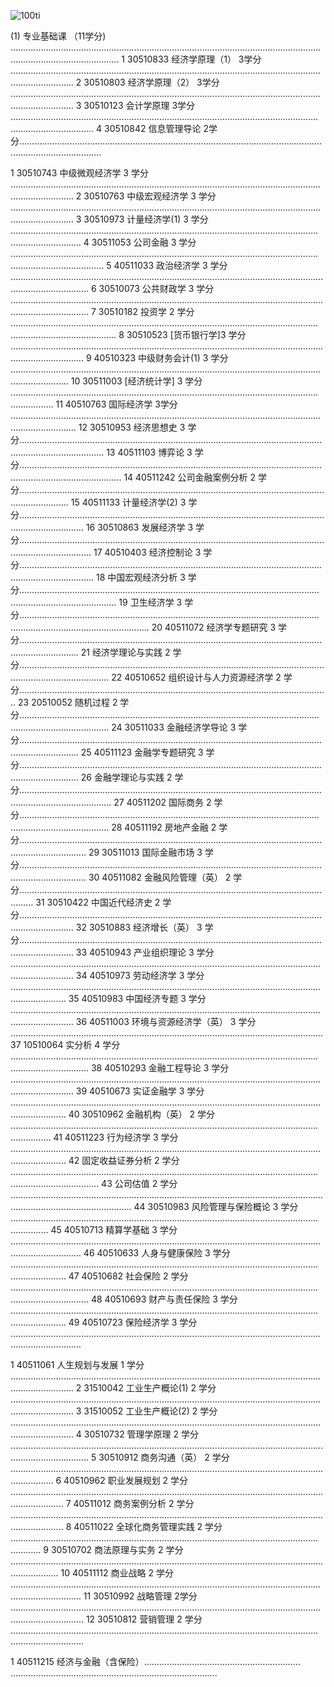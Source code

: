![100ti](/Users/oralbayzharylkassyn/Downloads/denisse-leon-544612-unsplash.jpg)

(1) 专业基础课 （11学分) …………………………………………..……………………………………………………………….……………………….…………...
1 30510833 经济学原理（1） 3学分 ……………………………..………………………………………………………….……………………….………………
2 30510803 经济学原理（2） 3学分 ……………………………..………………………………………………………….……………………….………………
3 30510123 会计学原理 3学分 ……………………………..……………………………..………………………………….……………………….……………..
4 30510842 信息管理导论 2学分……………………………..……………………………………………………………….……………………….………………..

1 30510743 中级微观经济学 3 学分 ……………………………..………………………………………………………….……………………….………………
2 30510763 中级宏观经济学 3 学分 ……………………………..………………………………………………………….……………………….………………
3 30510973 计量经济学(1) 3 学分 ……………………………..………………………..………………………………….……………………….………………
4 30511053 公司金融 3 学分 ……………………………..…………………………….....………………………………….……………………….………………
5 40511033 政治经济学 3 学分 ……………………………..…………………………….………………………………….……………………….………………
6 30510073 公共财政学 3 学分 ……………………………..…………………………….………………………………….……………………….………………
7 30510182 投资学 2 学分 ……………………………..…………………………………..………………………………….……………………….………………..
8 30510523  [货币银行学]3 学分 ……………………………..…………………………….………………………………….……………………….…………….
9 40510323 中级财务会计(1) 3 学分 ……………………………..………………………………………………………….……………………….…………….
10 30511003  [经济统计学] 3 学分 ……………………………..……………………….....………………………………….……………………….….
11 40510763 国际经济学 3学分 ……………………………..………………………......………………………………….……………………….………….
12 30510953 经济思想史 3 学分……………………………..……………………………………………………………….……………………….………………...
13 40511103 博弈论 3 学分……………………………..…………………………………………………………………….……………………….………………....
14 40511242 公司金融案例分析 2 学分……………………………..………………….………………………………….……………………….……………….
15 40511133 计量经济学(2) 3 学分……………………………..……………………….………………………………….……………………….……………….
16 30510863 发展经济学 3 学分……………………………..………………………....………………………………….……………………….……………….
17 40510403 经济控制论 3 学分……………………………..………………………...………………………………….……………………….………………..
18 中国宏观经济分析 3 学分……………………………..…………………………….....………………………………….……………………….………………..
19 卫生经济学 3 学分……………………………..………………………………………...………………………………….……………………….……………….....
20 40511072 经济学专题研究 3 学分……………………………..……………………………………………………….……………………….………………..
21 经济学理论与实践 2 学分……………………………..……………………………....………………………………….……………………….………………..
22 40510652 组织设计与人力资源经济学 2 学分…………………………….………………………………….……………………….………………...
23 20510052 随机过程 2 学分……………………………..……………………………..………………………………….……………………….………………..
24 30511033 金融经济学导论 3 学分……………………………..……………………………………………………….……………………….………………..
25 40511123 金融学专题研究 3 学分……………………………..……………………………………………………….……………………….………………..
26 金融学理论与实践 2 学分……………………………..……………………………...………………………………….……………………….………………...
27 40511202 国际商务 2 学分……………………………..……………………………..………………………………….……………………….………………..
28 40511192 房地产金融 2 学分……………………………..………………………...………………………………….……………………….……………..
29 30511013 国际金融市场 3 学分……………………………..………………………………………………………….……………………….………………..
30 40511082 金融风险管理（英） 2 学分……………………………..……………..………………………………….……………………….………
31 30510422 中国近代经济史 2 学分……………………………..……………………………………………………….……………………….………………
32 30510883 经济增长（英） 3 学分……………………………..……………………………………………………….……………………….………………
33 40510943 产业组织理论 3 学分 ……………………………..………………………………………………………….……………………….………………
34 40510973 劳动经济学 3 学分 ……………………………..………………………...………………………………….……………………….…………
35 40510983 中国经济专题 3 学分 ……………………………..………………………………………………………….……………………….………………
36 40511003 环境与资源经济学（英） 3 学分 ……………………………..………………………………………….……………………….…………
37 10510064 实分析 4 学分 ……………………………..…………………………….....………………………………….……………………….…………
38 40510293 金融工程导论 3 学分 ……………………………..………………………………………………………….……………………….………………
39 40510673 实证金融学 3 学分 ……………………………..………………………...………………………………….……………………….…………
40 30510962 金融机构（英） 2 学分 ……………………………..…………………..………………………………….……………………….…………
41 40511223 行为经济学 3 学分 ……………………………..………………………...………………………………….……………………….…………
42 固定收益证券分析 2 学分 ……………………………..……………………………..………………………………….……………………….……………….
43 公司估值 2 学分 ……………………………..………………………………………....………………………………….……………………….………………..
44 30510983 风险管理与保险概论 3 学分 ……………………………..…………….………………………………….……………………….………………
45 40510713 精算学基础 3 学分 ……………………………..………………………...………………………………….……………………….………………
46 40510633 人身与健康保险 3 学分 ……………………………..…………………..………………………………….……………………….………………
47 40510682 社会保险 2 学分 ……………………………..……………………….....………………………………….……………………….………………
48 40510693 财产与责任保险 3 学分 ……………………………..…………………..………………………………….……………………….………………
49 40510723 保险经济学 3 学分 ……………………………..………………………...………………………………….……………………….………………

1 40511061 人生规划与发展 1 学分 ……………………………..………………………………………………………….……………………….………………
2 31510042 工业生产概论(1) 2 学分 ……………………………..………………………………………………………….……………………….………………
3 31510052 工业生产概论(2) 2 学分 ……………………………..………………………………………………………….……………………….………………
4 30510732 管理学原理 2 学分 ……………………………..…………………………….………………………………….……………………….………………
5 30510912 商务沟通（英） 2 学分 ……………………………..……………………...………………………….……………………….………………..
6 40510962 职业发展规划 2 学分 ……………………………..………………………...………………………….……………………….………………...
7 40511012 商务案例分析 2 学分 ……………………………..………………………...………………………….……………………….………………...
8 40511022 全球化商务管理实践 2 学分 ……………………………..……………….………………………….……………………….………………...
9 30510702 商法原理与实务 2 学分 ……………………………..………………………………………………….……………………….………………....
10 40511112 商业战略 2 学分 ……………………………..……………………………...………………………….……………………….………………...
11 30510992 战略管理 2学分 ……………………………..……………………………...………………………….……………………….………………....
12 30510812 营销管理 2 学分 ……………………………..……………………………..………………………….……………………….………………....

 
1 40511215 经济与金融（含保险）……………………………..……………………… ………………………….……………………….……………….....
